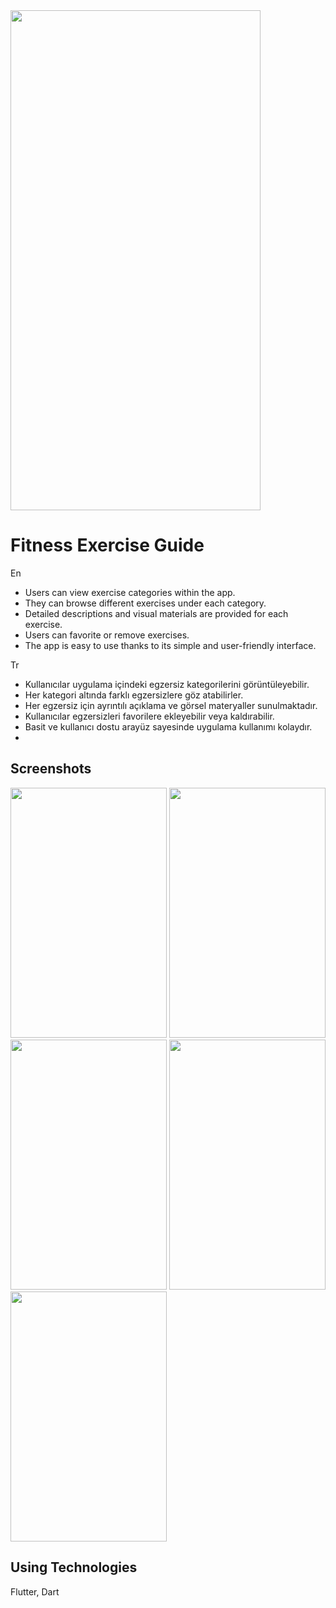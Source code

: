 <img src="https://github.com/EnesCeee/flutter_fitness_exercise_guide/assets/86595661/26042416-d215-4426-b8fc-6907e23cbc61" width="400" height="800">

# Fitness Exercise Guide


En
- Users can view exercise categories within the app.
- They can browse different exercises under each category.
- Detailed descriptions and visual materials are provided for each exercise.
- Users can favorite or remove exercises.
- The app is easy to use thanks to its simple and user-friendly interface.

Tr
- Kullanıcılar uygulama içindeki egzersiz kategorilerini görüntüleyebilir.
- Her kategori altında farklı egzersizlere göz atabilirler.
- Her egzersiz için ayrıntılı açıklama ve görsel materyaller sunulmaktadır.
- Kullanıcılar egzersizleri favorilere ekleyebilir veya kaldırabilir.
- Basit ve kullanıcı dostu arayüz sayesinde uygulama kullanımı kolaydır.
- 
## Screenshots
<img src="https://github.com/EnesCeee/flutter_fitness_exercise_guide/assets/86595661/26042416-d215-4426-b8fc-6907e23cbc61" width="250" height="400">
<img src="https://github.com/EnesCeee/flutter_fitness_exercise_guide/assets/86595661/7eb8202f-b766-4b31-9c86-28bc1455ef80" width="250" height="400">
<img src="https://github.com/EnesCeee/flutter_fitness_exercise_guide/assets/86595661/82bd8eb8-5c2c-481c-866a-a9bea3b1439c" width="250" height="400">
<img src="https://github.com/EnesCeee/flutter_fitness_exercise_guide/assets/86595661/08f3a33e-8f8e-4c96-bd6f-c4b420188f80" width="250" height="400">
<img src="https://github.com/EnesCeee/flutter_fitness_exercise_guide/assets/86595661/c807bea1-a271-4921-bf60-513ad08671a6" width="250" height="400">


  
## Using Technologies

Flutter, Dart

  
